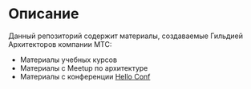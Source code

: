 # Описание

Данный репозиторий содержит материалы, создаваемые Гильдией Архитекторов компании МТС:
- Материалы учебных курсов
- Материалы с Meetup по архитектуре
- Материалы с конференции [Hello Conf](https://helloconf.mts.ru/)